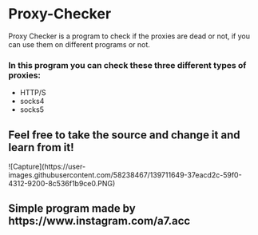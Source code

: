 # Proxy-Checker
Proxy Checker is a program to check if the proxies are dead or not, if you can use them on different programs or not.

<h3>In this program you can check these three different types of proxies:</h3>

* HTTP/S
* socks4
* socks5

 
 
<h2> Feel free to take the source and change it and learn from it! </h2>
![Capture](https://user-images.githubusercontent.com/58238467/139711649-37eacd2c-59f0-4312-9200-8c536f1b9ce0.PNG)

<h2> Simple program made by https://www.instagram.com/a7.acc </h2>

